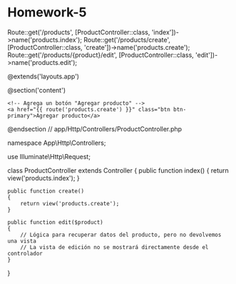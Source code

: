 # Homework-5
Route::get('/products', [ProductController::class, 'index'])->name('products.index');
Route::get('/products/create', [ProductController::class, 'create'])->name('products.create');
Route::get('/products/{product}/edit', [ProductController::class, 'edit'])->name('products.edit');

<!-- resources/views/products/index.blade.php -->

@extends('layouts.app') <!-- Si tienes una plantilla base, si no, omite esta línea -->

@section('content')
    <!-- Aquí va tu contenido actual de la vista index -->

    <!-- Agrega un botón "Agregar producto" -->
    <a href="{{ route('products.create') }}" class="btn btn-primary">Agregar producto</a>
@endsection
// app/Http/Controllers/ProductController.php

namespace App\Http\Controllers;

use Illuminate\Http\Request;

class ProductController extends Controller
{
    public function index()
    {
        return view('products.index');
    }

    public function create()
    {
        return view('products.create');
    }

    public function edit($product)
    {
        // Lógica para recuperar datos del producto, pero no devolvemos una vista
        // La vista de edición no se mostrará directamente desde el controlador
    }
}

